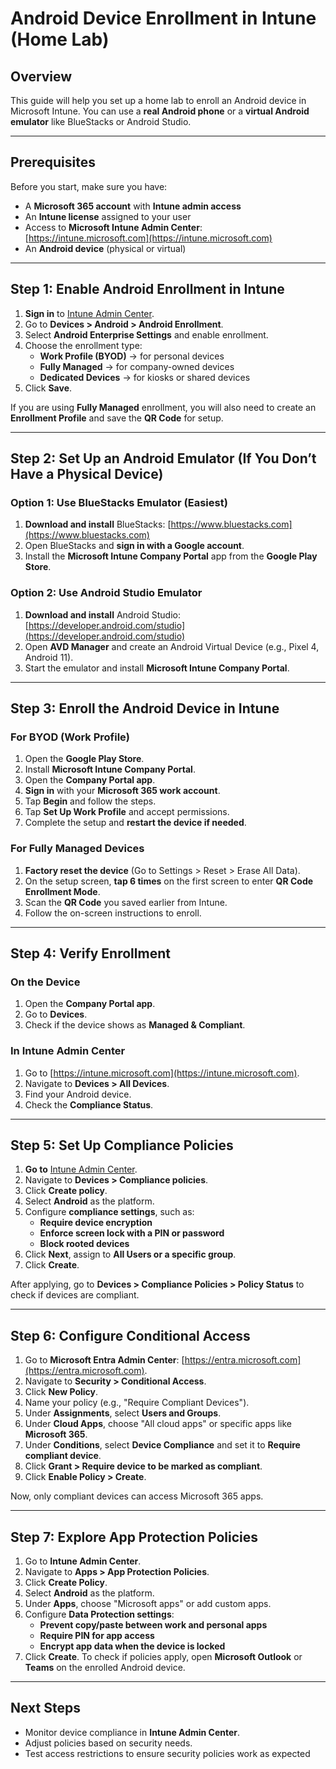 # Android Device Enrollment in Intune (Home Lab)

## Overview
This guide will help you set up a home lab to enroll an Android device in Microsoft Intune. You can use a **real Android phone** or a **virtual Android emulator** like BlueStacks or Android Studio.

---
## Prerequisites

Before you start, make sure you have:

- A **Microsoft 365 account** with **Intune admin access**
- An **Intune license** assigned to your user
- Access to **Microsoft Intune Admin Center**: [https://intune.microsoft.com](https://intune.microsoft.com)
- An **Android device** (physical or virtual)
---
## Step 1: Enable Android Enrollment in Intune

1. **Sign in** to [Intune Admin Center](https://intune.microsoft.com).
2. Go to **Devices > Android > Android Enrollment**.
3. Select **Android Enterprise Settings** and enable enrollment.
4. Choose the enrollment type:
   - **Work Profile (BYOD)** → for personal devices
   - **Fully Managed** → for company-owned devices
   - **Dedicated Devices** → for kiosks or shared devices
5. Click **Save**.

If you are using **Fully Managed** enrollment, you will also need to create an **Enrollment Profile** and save the **QR Code** for setup.

---

## Step 2: Set Up an Android Emulator (If You Don’t Have a Physical Device)

### Option 1: Use BlueStacks Emulator (Easiest)
1. **Download and install** BlueStacks: [https://www.bluestacks.com](https://www.bluestacks.com)
2. Open BlueStacks and **sign in with a Google account**.
3. Install the **Microsoft Intune Company Portal** app from the **Google Play Store**.

### Option 2: Use Android Studio Emulator
1. **Download and install** Android Studio: [https://developer.android.com/studio](https://developer.android.com/studio)
2. Open **AVD Manager** and create an Android Virtual Device (e.g., Pixel 4, Android 11).
3. Start the emulator and install **Microsoft Intune Company Portal**.

---

## Step 3: Enroll the Android Device in Intune

### **For BYOD (Work Profile)**
1. Open the **Google Play Store**.
2. Install **Microsoft Intune Company Portal**.
3. Open the **Company Portal app**.
4. **Sign in** with your **Microsoft 365 work account**.
5. Tap **Begin** and follow the steps.
6. Tap **Set Up Work Profile** and accept permissions.
7. Complete the setup and **restart the device if needed**.

### **For Fully Managed Devices**
1. **Factory reset the device** (Go to Settings > Reset > Erase All Data).
2. On the setup screen, **tap 6 times** on the first screen to enter **QR Code Enrollment Mode**.
3. Scan the **QR Code** you saved earlier from Intune.
4. Follow the on-screen instructions to enroll.

---
## Step 4: Verify Enrollment

### **On the Device**
1. Open the **Company Portal app**.
2. Go to **Devices**.
3. Check if the device shows as **Managed & Compliant**.
### **In Intune Admin Center**
1. Go to [https://intune.microsoft.com](https://intune.microsoft.com).
2. Navigate to **Devices > All Devices**.
3. Find your Android device.
4. Check the **Compliance Status**.

---
## Step 5: Set Up Compliance Policies

1. **Go to** [Intune Admin Center](https://intune.microsoft.com).
2. Navigate to **Devices > Compliance policies**.
3. Click **Create policy**.
4. Select **Android** as the platform.
5. Configure **compliance settings**, such as:
   - **Require device encryption**
   - **Enforce screen lock with a PIN or password**
   - **Block rooted devices**
6. Click **Next**, assign to **All Users or a specific group**.
7. Click **Create**.

After applying, go to **Devices > Compliance Policies > Policy Status** to check if devices are compliant.

---
## Step 6: Configure Conditional Access

1. Go to **Microsoft Entra Admin Center**: [https://entra.microsoft.com](https://entra.microsoft.com).
2. Navigate to **Security > Conditional Access**.
3. Click **New Policy**.
4. Name your policy (e.g., "Require Compliant Devices").
5. Under **Assignments**, select **Users and Groups**.
6. Under **Cloud Apps**, choose "All cloud apps" or specific apps like **Microsoft 365**.
7. Under **Conditions**, select **Device Compliance** and set it to **Require compliant device**.
8. Click **Grant > Require device to be marked as compliant**.
9. Click **Enable Policy > Create**.

Now, only compliant devices can access Microsoft 365 apps.

---
## Step 7: Explore App Protection Policies

1. Go to **Intune Admin Center**.
2. Navigate to **Apps > App Protection Policies**.
3. Click **Create Policy**.
4. Select **Android** as the platform.
5. Under **Apps**, choose "Microsoft apps" or add custom apps.
6. Configure **Data Protection settings**:
   - **Prevent copy/paste between work and personal apps**
   - **Require PIN for app access**
   - **Encrypt app data when the device is locked**
1. Click **Create**.
To check if policies apply, open **Microsoft Outlook** or **Teams** on the enrolled Android device.

---
## Next Steps

- Monitor device compliance in **Intune Admin Center**.
- Adjust policies based on security needs.
- Test access restrictions to ensure security policies work as expected
